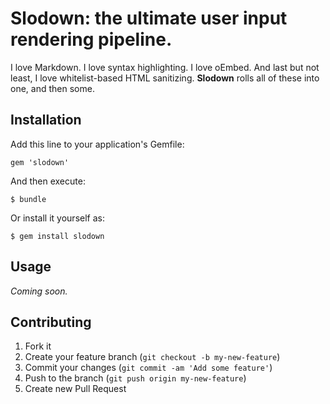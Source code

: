 # Slodown: the ultimate user input rendering pipeline.

I love Markdown. I love syntax highlighting. I love oEmbed. And last but not least, I love whitelist-based HTML sanitizing. **Slodown** rolls all of these into one, and then some.

## Installation

Add this line to your application's Gemfile:

    gem 'slodown'

And then execute:

    $ bundle

Or install it yourself as:

    $ gem install slodown

## Usage

_Coming soon._

## Contributing

1. Fork it
2. Create your feature branch (`git checkout -b my-new-feature`)
3. Commit your changes (`git commit -am 'Add some feature'`)
4. Push to the branch (`git push origin my-new-feature`)
5. Create new Pull Request
